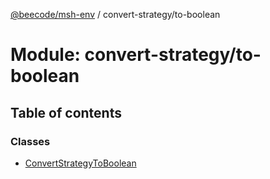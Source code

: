[@beecode/msh-env](../README.md) / convert-strategy/to-boolean

# Module: convert-strategy/to-boolean

## Table of contents

### Classes

- [ConvertStrategyToBoolean](../classes/convert_strategy_to_boolean.ConvertStrategyToBoolean.md)
